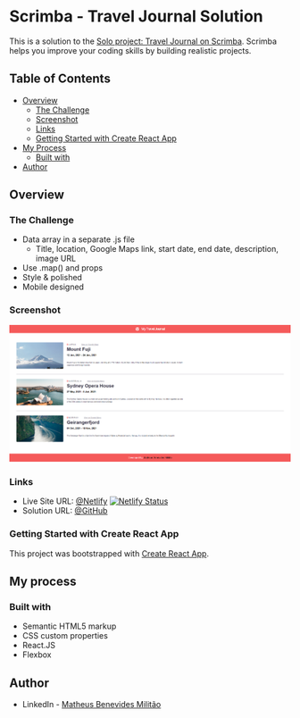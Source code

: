 # Scrimba - Travel Journal Solution

This is a solution to the [Solo project: Travel Journal on Scrimba](https://scrimba.com/learn/learnreact). Scrimba helps you improve your coding skills by building realistic projects.

## Table of Contents

- [Overview](#overview)
  - [The Challenge](#the-challenge)
  - [Screenshot](#screenshot)
  - [Links](#links)
  - [Getting Started with Create React App](#getting-started-with-create-react-app)
- [My Process](#my-process)
  - [Built with](#built-with)
- [Author](#author)

## Overview

### The Challenge

- Data array in a separate .js file
  - Title, location, Google Maps link, start date, end date, description, image URL
- Use .map() and props
- Style & polished
- Mobile designed

### Screenshot

![screenshot](/public/images/screenshot.png)

### Links

- Live Site URL: [@Netlify](https://travel-journal-bennev.netlify.app/)
  [![Netlify Status](https://api.netlify.com/api/v1/badges/9e9af82d-0571-448d-908a-5d121a4f2c9b/deploy-status)](https://app.netlify.com/sites/travel-journal-bennev/deploys)
- Solution URL: [@GitHub](https://github.com/Bennev/travel-journal)

### Getting Started with Create React App

This project was bootstrapped with [Create React App](https://github.com/facebook/create-react-app).

## My process

### Built with

- Semantic HTML5 markup
- CSS custom properties
- React.JS
- Flexbox

## Author

- LinkedIn - [Matheus Benevides Militão](https://www.linkedin.com/in/mbmilitao/)